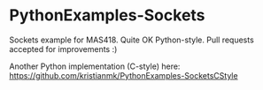 # PythonExamples-Sockets

Sockets example for MAS418. Quite OK Python-style. Pull requests accepted for improvements :)

Another Python implementation (C-style) here: https://github.com/kristianmk/PythonExamples-SocketsCStyle
